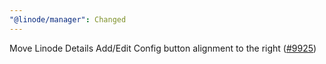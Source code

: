 ```yaml
---
"@linode/manager": Changed
---
```


Move Linode Details Add/Edit Config button alignment to the right ([#9925](https://github.com/linode/manager/pull/9925))
